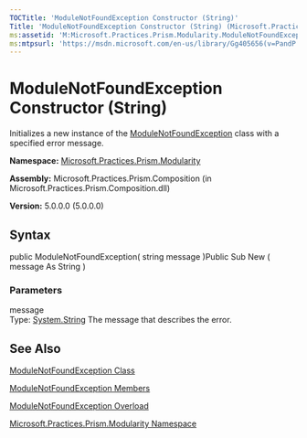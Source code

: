 ```yaml
---
TOCTitle: 'ModuleNotFoundException Constructor (String)'
Title: 'ModuleNotFoundException Constructor (String) (Microsoft.Practices.Prism.Modularity)'
ms:assetid: 'M:Microsoft.Practices.Prism.Modularity.ModuleNotFoundException.\#ctor(System.String)'
ms:mtpsurl: 'https://msdn.microsoft.com/en-us/library/Gg405656(v=PandP.50)'
---
```



# ModuleNotFoundException Constructor (String)

Initializes a new instance of the [ModuleNotFoundException](https://msdn.microsoft.com/library/microsoft.practices.prism.modularity.modulenotfoundexception) class with a specified error message.

**Namespace:** [Microsoft.Practices.Prism.Modularity](https://msdn.microsoft.com/library/microsoft.practices.prism.modularity)
**Assembly:** Microsoft.Practices.Prism.Composition (in Microsoft.Practices.Prism.Composition.dll)

**Version:** 5.0.0.0 (5.0.0.0)

## Syntax

public ModuleNotFoundException( string message )Public Sub New ( message As String )

### Parameters

message  
Type: [System.String](http://msdn.microsoft.com/en-us/library/s1wwdcbf)
The message that describes the error.

## See Also

[ModuleNotFoundException Class](https://msdn.microsoft.com/library/microsoft.practices.prism.modularity.modulenotfoundexception)

[ModuleNotFoundException Members](https://msdn.microsoft.com/allmembers.t:microsoft.practices.prism.modularity.modulenotfoundexception)

[ModuleNotFoundException Overload](https://msdn.microsoft.com/overload:microsoft.practices.prism.modularity.modulenotfoundexception.)

[Microsoft.Practices.Prism.Modularity Namespace](https://msdn.microsoft.com/library/microsoft.practices.prism.modularity)
